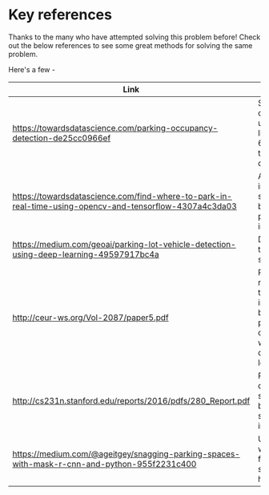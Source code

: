 # Key references
Thanks to the many who have attempted solving this problem before!  Check out the below references to see some great methods for solving the same problem.

Here's a few - 

| Link                                                                                                    | Notes                                                              | Methods     |
|---------------------------------------------------------------------------------------------------------|--------------------------------------------------------------------|-------------|
| https://towardsdatascience.com/parking-occupancy-detection-de25cc0966ef                                 | Security cam, not using lines but 6 days of training data          | MaskRCNN    |
| https://towardsdatascience.com/find-where-to-park-in-real-time-using-opencv-and-tensorflow-4307a4c3da03 | Aerial image, simplest but need perfect image                      | OpenCV, CNN |
| https://medium.com/geoai/parking-lot-vehicle-detection-using-deep-learning-49597917bc4a                 | Drones to map spots                                                | GIS+AI      |
| http://ceur-ws.org/Vol-2087/paper5.pdf                                                                  | Paper - real-time image based parking detection with deep learning |             |
| http://cs231n.stanford.edu/reports/2016/pdfs/280_Report.pdf                                             | Paper - detect spots based on single image                         |             |
| https://medium.com/@ageitgey/snagging-parking-spaces-with-mask-r-cnn-and-python-955f2231c400            | Using webcam, find spots by house                                  | Mask R-CNN  |
